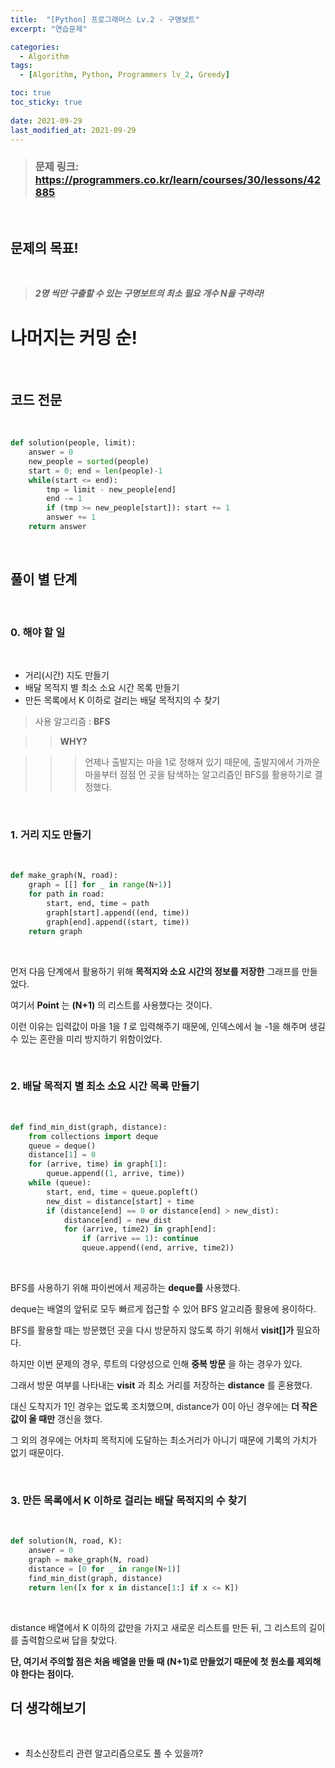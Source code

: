 ```yaml
---
title:  "[Python] 프로그래머스 Lv.2 - 구명보트"
excerpt: "연습문제"

categories:
  - Algorithm
tags:
  - [Algorithm, Python, Programmers lv_2, Greedy]

toc: true
toc_sticky: true
 
date: 2021-09-29
last_modified_at: 2021-09-29
---
```


> ### 문제 링크: https://programmers.co.kr/learn/courses/30/lessons/42885

<br>

## __문제의 목표!__

<br>

> ___2명 씩만 구출할 수 있는 구명보트의 최소 필요 개수 N을 구하라!___

# 나머지는 커밍 순!

<br>

## __코드 전문__

<br>

```python
def solution(people, limit):
    answer = 0
    new_people = sorted(people)
    start = 0; end = len(people)-1
    while(start <= end):
        tmp = limit - new_people[end]
        end -= 1
        if (tmp >= new_people[start]): start += 1
        answer += 1
    return answer
```

<br>

## __풀이 별 단계__

<br>

### 0. 해야 할 일 

<br>

* 거리(시간) 지도 만들기
* 배달 목적지 별 최소 소요 시간 목록 만들기
* 만든 목록에서 K 이하로 걸리는 배달 목적지의 수 찾기

> 사용 알고리즘 : __BFS__

>> __WHY?__

>>> 언제나 출발지는 마을 1로 정해져 있기 때문에, 출발지에서 가까운 마을부터 점점 먼 곳을 탐색하는 알고리즘인 BFS를 활용하기로 결정했다.

<br>

### 1. 거리 지도 만들기

<br>

```python
def make_graph(N, road):
    graph = [[] for _ in range(N+1)]
    for path in road:
        start, end, time = path
        graph[start].append((end, time))
        graph[end].append((start, time))
    return graph
```
<br>

먼저 다음 단계에서 활용하기 위해 __목적지와 소요 시간의 정보를 저장한__ 그래프를 만들었다.

여기서 __Point__ 는 __(N+1)__ 의 리스트를 사용했다는 것이다.

이런 이유는 입력값이 마을 1을 _1_ 로 입력해주기 때문에, 인덱스에서 늘 -1을 해주며 생길 수 있는 혼란을 미리 방지하기 위함이었다.

<br>

### 2. 배달 목적지 별 최소 소요 시간 목록 만들기

<br>

``` python
def find_min_dist(graph, distance):
    from collections import deque
    queue = deque()
    distance[1] = 0
    for (arrive, time) in graph[1]:
        queue.append((1, arrive, time))
    while (queue):
        start, end, time = queue.popleft()
        new_dist = distance[start] + time
        if (distance[end] == 0 or distance[end] > new_dist):
            distance[end] = new_dist
            for (arrive, time2) in graph[end]:
                if (arrive == 1): continue
                queue.append((end, arrive, time2))
```

<br>

BFS를 사용하기 위해 파이썬에서 제공하는 __deque를__ 사용했다.

deque는 배열의 앞뒤로 모두 빠르게 접근할 수 있어 BFS 알고리즘 활용에 용이하다.

BFS를 활용할 때는 방문했던 곳을 다시 방문하지 않도록 하기 위해서 __visit[]가__ 필요하다.

하지만 이번 문제의 경우, 루트의 다양성으로 인해 __중복 방문__ 을 하는 경우가 있다.

그래서 방문 여부를 나타내는 __visit__ 과 최소 거리를 저장하는 __distance__ 를 혼용했다.

대신 도착지가 1인 경우는 없도록 조치했으며, distance가 0이 아닌 경우에는 __더 작은 값이 올 때만__ 갱신을 했다.

그 외의 경우에는 어차피 목적지에 도달하는 최소거리가 아니기 때문에 기록의 가치가 없기 때문이다.

<br>

### 3. 만든 목록에서 K 이하로 걸리는 배달 목적지의 수 찾기

<br>

``` python
def solution(N, road, K):
    answer = 0
    graph = make_graph(N, road)
    distance = [0 for _ in range(N+1)]
    find_min_dist(graph, distance)
    return len([x for x in distance[1:] if x <= K])
```

<br>

distance 배열에서 K 이하의 값만을 가지고 새로운 리스트를 만든 뒤, 그 리스트의 길이를 출력함으로써 답을 찾았다.

__단, 여기서 주의할 점은 처음 배열을 만들 때 (N+1)로 만들었기 때문에 첫 원소를 제외해야 한다는 점이다.__

## 더 생각해보기

<br>

* 최소신장트리 관련 알고리즘으로도 풀 수 있을까?

